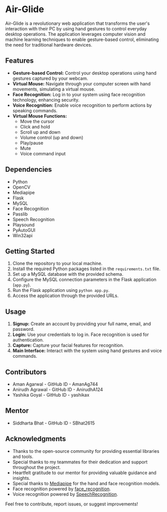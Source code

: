 # Air-Glide

Air-Glide is a revolutionary web application that transforms the user's interaction with their PC by using hand gestures to control everyday desktop operations. The application leverages computer vision and machine learning techniques to enable gesture-based control, eliminating the need for traditional hardware devices.

## Features

- **Gesture-based Control:** Control your desktop operations using hand gestures captured by your webcam.
- **Virtual Mouse:** Navigate through your computer screen with hand movements, simulating a virtual mouse.
- **Face Recognition:** Log in to your system using face recognition technology, enhancing security.
- **Voice Recognition:** Enable voice recognition to perform actions by speaking commands.
- **Virtual Mouse Functions:**
  - Move the cursor
  - Click and hold
  - Scroll up and down
  - Volume control (up and down)
  - Play/pause
  - Mute
  - Voice command input

## Dependencies

- Python
- OpenCV
- Mediapipe
- Flask
- MySQL
- Face Recognition
- Passlib
- Speech Recognition
- Playsound
- PyAutoGUI
- Win32api

## Getting Started

1. Clone the repository to your local machine.
2. Install the required Python packages listed in the `requirements.txt` file.
3. Set up a MySQL database with the provided schema.
4. Configure the MySQL connection parameters in the Flask application (`app.py`).
5. Run the Flask application using `python app.py`.
6. Access the application through the provided URLs.

## Usage

1. **Signup:** Create an account by providing your full name, email, and password.
2. **Login:** Use your credentials to log in. Face recognition is used for authentication.
3. **Capture:** Capture your facial features for recognition.
4. **Main Interface:** Interact with the system using hand gestures and voice commands.


## Contributors

- Aman Agarwal - GitHub ID - AmanAg744
- Anirudh Agrawal - GitHub ID - AnirudhA124
- Yashika Goyal - GitHub ID - yashikax

## Mentor

- Siddharta Bhat - GitHub ID - SBhat2615

## Acknowledgments

- Thanks to the open-source community for providing essential libraries and tools.
- Special thanks to my teammates for their dedication and support throughout the project.
- Heartfelt gratitude to our mentor for providing valuable guidance and insights.
- Special thanks to [Mediapipe](https://mediapipe.dev/) for the hand and face recognition models.
- Face recognition powered by [face_recognition](https://github.com/ageitgey/face_recognition).
- Voice recognition powered by [SpeechRecognition](https://pypi.org/project/SpeechRecognition/).

Feel free to contribute, report issues, or suggest improvements!
